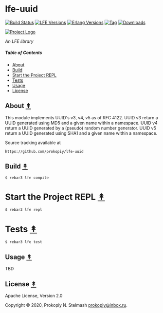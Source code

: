 # lfe-uuid

[![Build Status][gh-actions-badge]][gh-actions]
[![LFE Versions][lfe badge]][lfe]
[![Erlang Versions][erlang badge]][version]
[![Tag][github tags badge]][github tags]
[![Downloads][hex downloads]][hex package]



[![Project Logo][logo]][logo-large]

*An LFE library*

##### Table of Contents

* [About](#about-)
* [Build](#build-)
* [Start the Project REPL](#start-the-repl-)
* [Tests](#tests-)
* [Usage](#usage-)
* [License](#license-)

## About [&#x219F;](#table-of-contents)

This module implements UUID's v3, v4, v5 as of RFC 4122.
UUID v3 return a UUID generated using MD5 and a given name within a namespace.
UUID v4 return a UUID generated by a (pseudo) random number generator.
UUID v5 return a UUID generated using SHA1 and a given name within a namespace.


Source tracking available at

    https://github.com/prokopiy/lfe-uuid

## Build [&#x219F;](#table-of-contents)

```shell
$ rebar3 lfe compile
```

# Start the Project REPL [&#x219F;](#table-of-contents)

```shell
$ rebar3 lfe repl
```

# Tests [&#x219F;](#table-of-contents)

```shell
$ rebar3 lfe test
```

## Usage [&#x219F;](#table-of-contents)

TBD

## License [&#x219F;](#table-of-contents)

Apache License, Version 2.0

Copyright © 2020, Prokopiy N. Stelmash <prokopiy@inbox.ru>.

<!-- Named page links below: /-->

[logo]: https://avatars1.githubusercontent.com/u/3434967?s=250
[logo-large]: https://avatars1.githubusercontent.com/u/3434967
[github]: https://github.com/prokopiy/lfe-uuid
[gitlab]: https://gitlab.com/prokopiy/lfe-uuid
[travis]: https://travis-ci.org/prokopiy/lfe-uuid
[travis badge]: https://img.shields.io/travis/prokopiy/lfe-uuid.svg
[gh-actions-badge]: https://github.com/prokopiy/lfe-uuid/workflows/ci/cd/badge.svg
[gh-actions]: https://github.com/prokopiy/lfe-uuid/actions
[lfe]: https://github.com/rvirding/lfe
[lfe badge]: https://img.shields.io/badge/lfe-1.3.0-blue.svg
[erlang badge]: https://img.shields.io/badge/erlang-21%20to%2023-blue.svg
[version]: https://github.com/prokopiy/lfe-uuid/blob/master/.travis.yml
[github tags]: https://github.com/prokopiy/lfe-uuid/tags
[github tags badge]: https://img.shields.io/github/tag/prokopiy/lfe-uuid.svg
[github downloads]: https://img.shields.io/github/downloads/ORG/lfe-uuid/total.svg
[hex badge]: https://img.shields.io/hexpm/v/lfe-uuid.svg?maxAge=2592000
[hex package]: https://hex.pm/packages/lfe-uuid
[hex downloads]: https://img.shields.io/hexpm/dt/lfe-uuid.svg

